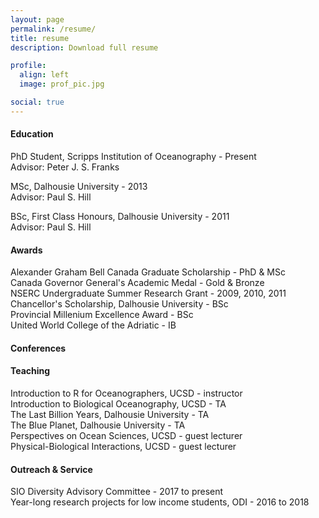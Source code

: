 ```yaml
---
layout: page
permalink: /resume/
title: resume
description: Download full resume

profile:
  align: left
  image: prof_pic.jpg

social: true
---
```

#### Education

PhD Student, Scripps Institution of Oceanography - Present <br>
Advisor: Peter J. S. Franks

MSc, Dalhousie University - 2013 <br>
Advisor: Paul S. Hill

BSc, First Class Honours, Dalhousie University - 2011 <br>
Advisor: Paul S. Hill


#### Awards
Alexander Graham Bell Canada Graduate Scholarship - PhD & MSc <br>
Canada Governor General's Academic Medal - Gold & Bronze <br>
NSERC Undergraduate Summer Research Grant - 2009, 2010, 2011 <br>
Chancellor's Scholarship, Dalhousie University - BSc <br>
Provincial Millenium Excellence Award - BSc <br>
United World College of the Adriatic - IB <br>


#### Conferences


#### Teaching
Introduction to R for Oceanographers, UCSD - instructor <br>
Introduction to Biological Oceanography, UCSD - TA <br>
The Last Billion Years, Dalhousie University - TA <br>
The Blue Planet, Dalhousie University - TA <br>
Perspectives on Ocean Sciences, UCSD - guest lecturer <br>
Physical-Biological Interactions, UCSD - guest lecturer <br>


#### Outreach & Service
SIO Diversity Advisory Committee - 2017 to present <br>
Year-long research projects for low income students, ODI - 2016 to 2018